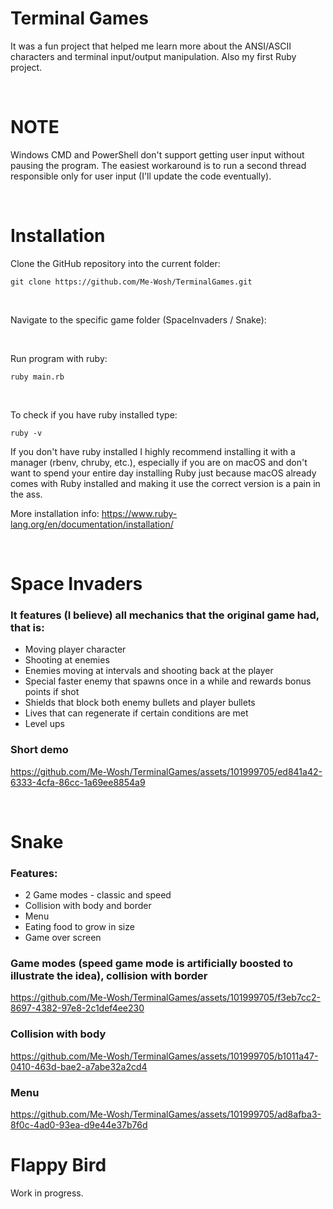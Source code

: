 # Terminal Games

It was a fun project that helped me learn more about the ANSI/ASCII characters and terminal input/output manipulation. Also my first Ruby project.

<br/>

# NOTE
Windows CMD and PowerShell don't support getting user input without pausing the program. The easiest workaround is to run a second thread responsible only for user input (I'll update the code eventually).

<br/>

# Installation

Clone the GitHub repository into the current folder:
```
git clone https://github.com/Me-Wosh/TerminalGames.git
```

<br/>

Navigate to the specific game folder (SpaceInvaders / Snake):

<br/>

Run program with ruby:
```
ruby main.rb
```

<br/>

To check if you have ruby installed type:
```
ruby -v
```

If you don't have ruby installed I highly recommend installing it with a manager (rbenv, chruby, etc.), especially if you are on macOS and don't want to spend your entire day installing Ruby just because macOS already comes with Ruby installed and making it use the correct version is a pain in the ass.

More installation info: https://www.ruby-lang.org/en/documentation/installation/

<br/>

# Space Invaders

### It features (I believe) all mechanics that the original game had, that is:
* Moving player character
* Shooting at enemies
* Enemies moving at intervals and shooting back at the player
* Special faster enemy that spawns once in a while and rewards bonus points if shot
* Shields that block both enemy bullets and player bullets
* Lives that can regenerate if certain conditions are met
* Level ups

### Short demo

https://github.com/Me-Wosh/TerminalGames/assets/101999705/ed841a42-6333-4cfa-86cc-1a69ee8854a9

<br/>

# Snake

### Features:
* 2 Game modes - classic and speed
* Collision with body and border
* Menu
* Eating food to grow in size
* Game over screen

### Game modes (speed game mode is artificially boosted to illustrate the idea), collision with border
https://github.com/Me-Wosh/TerminalGames/assets/101999705/f3eb7cc2-8697-4382-97e8-2c1def4ee230

### Collision with body
https://github.com/Me-Wosh/TerminalGames/assets/101999705/b1011a47-0410-463d-bae2-a7abe32a2cd4

### Menu
https://github.com/Me-Wosh/TerminalGames/assets/101999705/ad8afba3-8f0c-4ad0-93ea-d9e44e37b76d

# Flappy Bird

Work in progress.
